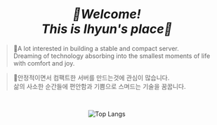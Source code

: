 <div align="center"><h1><i>🩵Welcome!<br>This is Ihyun's place🌹</i></h1></div>

>🌟A lot interested in building a stable and compact server.<br>
Dreaming of technology absorbing into the smallest moments of life with comfort and joy.

>🌟안정적이면서 컴팩트한 서버를 만드는것에 관심이 많습니다.<br>
삶의 사소한 순간들에 편안함과 기쁨으로 스며드는 기술을 꿈꿉니다.

<br>
  
  <div align="center">
 
  ![Top Langs](https://github-readme-stats-sigma-five.vercel.app/api/top-langs/?username=JadeBeck&layout=compact)
  
  </div>
